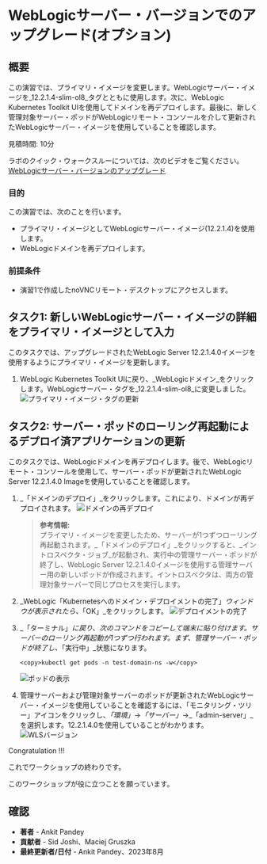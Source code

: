 # WebLogicサーバー・バージョンでのアップグレード(オプション)

## 概要

この演習では、プライマリ・イメージを変更します。WebLogicサーバー・イメージを_12.2.1.4-slim-ol8_タグとともに使用します。次に、WebLogic Kubernetes Toolkit UIを使用してドメインを再デプロイします。最後に、新しく管理対象サーバー・ポッドがWebLogicリモート・コンソールを介して更新されたWebLogicサーバー・イメージを使用していることを確認します。

見積時間: 10分

ラボのクイック・ウォークスルーについては、次のビデオをご覧ください。[WebLogicサーバー・バージョンのアップグレード](videohub:1_5vonezmn)

### 目的

この演習では、次のことを行います。

*   プライマリ・イメージとしてWebLogicサーバー・イメージ(12.2.1.4)を使用します。
*   WebLogicドメインを再デプロイします。

### 前提条件

*   演習1で作成したnoVNCリモート・デスクトップにアクセスします。

## タスク1: 新しいWebLogicサーバー・イメージの詳細をプライマリ・イメージとして入力

このタスクでは、アップグレードされたWebLogic Server 12.2.1.4.0イメージを使用するようにプライマリ・イメージを更新します。

1.  WebLogic Kubernetes Toolkit UIに戻り、_WebLogicドメイン_をクリックします。WebLogicサーバー・タグを_12.2.1.4-slim-ol8_に変更しました。 ![プライマリ・イメージ・タグの更新](images/update-primary-image-tag.png)

## タスク2: サーバー・ポッドのローリング再起動によるデプロイ済アプリケーションの更新

このタスクでは、WebLogicドメインを再デプロイします。後で、WebLogicリモート・コンソールを使用して、サーバー・ポッドが更新されたWebLogic Server 12.2.1.4.0 Imageを使用していることを確認します。

1.  _「ドメインのデプロイ」_をクリックします。これにより、ドメインが再デプロイされます。 ![ドメインの再デプロイ](images/redeploy-domain.png)
    
    > **参考情報:**  
    > プライマリ・イメージを変更したため、サーバーが1つずつローリング再起動されます。_「ドメインのデプロイ」_をクリックすると、_イントロスペクタ・ジョブ_が起動され、実行中の管理サーバー・ポッドが終了し、WebLogic Server 12.2.1.4.0イメージを使用する管理サーバー用の新しいポッドが作成されます。イントロスペクタは、両方の管理対象サーバーで同じプロセスを実行します。
    
2.  _WebLogic「Kubernetesへのドメイン・デプロイメントの完了」_ウィンドウが表示されたら、_「OK」_をクリックします。 ![デプロイメントの完了](images/deployment-complete.png)
    
3.  _「ターミナル」_に戻り、次のコマンドをコピーして端末に貼り付けます。サーバーのローリング再起動が1つずつ行われます。まず、管理サーバー・ポッドが終了し、_「実行中」_状態になります。
    
        <copy>kubectl get pods -n test-domain-ns -w</copy>
        
    
    ![ポッドの表示](images/view-pods.png)
    
4.  管理サーバーおよび管理対象サーバーのポッドが更新されたWebLogicサーバー・イメージを使用していることを確認するには、「モニタリング・ツリー」アイコンをクリックし、_「環境」_→_「サーバー」_→_「admin-server」_を選択します。12.2.1.4.0を使用していることがわかります。 ![WLSバージョン](images/wls-version.png)
    

Congratulation !!!

これでワークショップの終わりです。

このワークショップが役に立つことを願っています。

## 確認

*   **著者** - Ankit Pandey
*   **貢献者** - Sid Joshi、Maciej Gruszka
*   **最終更新者/日付** - Ankit Pandey、2023年8月